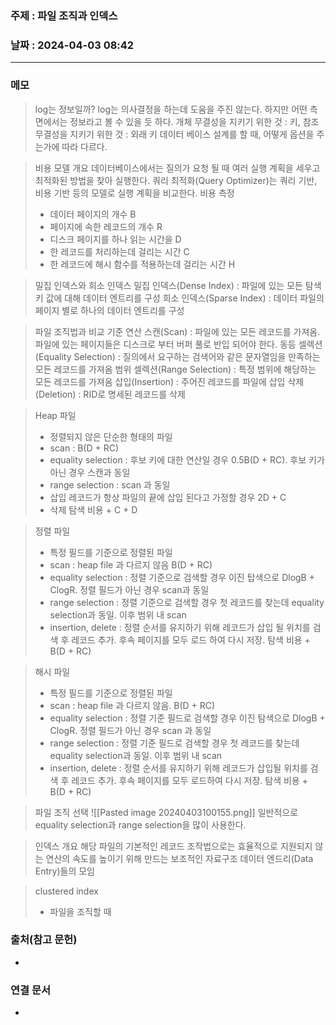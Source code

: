 ### 주제 : 파일 조직과 인덱스

### 날짜 : 2024-04-03 08:42
----
### 메모
> log는 정보일까? log는 의사결정을 하는데 도움을 주진 않는다. 하지만 어떤 측면에서는 정보라고 볼 수 있을 듯 하다.
> 개체 무결성을 지키기 위한 것 : 키, 참조 무결성을 지키기 위한 것 : 외래 키
> 데이터 베이스 설계를 할 때, 어떻게 옵션을 주는가에 따라 다르다.

> 비용 모델 개요
> 데이터베이스에서는 질의가 요청 될 때 여러 실행 계획을 세우고 최적화된 방법을 찾아 실행한다.
> 쿼리 최적화(Query Optimizer)는 쿼리 기반, 비용 기반 등의 모델로 실행 계획을 비교한다.
> 비용 측정
> 	- 데이터 페이지의 개수 B
> 	- 페이지에 속한 레코드의 개수 R
> 	- 디스크 페이지를 하나 읽는 시간을 D
> 	- 한 레코드를 처리하는데 걸리는 시간 C
> 	- 한 레코드에 해시 함수를 적용하는데 걸리는 시간 H

> 밀집 인덱스와 희소 인덱스
> 밀집 인덱스(Dense Index) : 파일에 있는 모든 탐색 키 값에 대해 데이터 엔트리를 구성
> 희소 인덱스(Sparse Index) : 데이터 파일의 페이지 별로 하나의 데이터 엔트리를 구성

> 파일 조직법과 비교 기준 연산
> 스캔(Scan) : 파일에 있는 모든 레코드를 가져옴. 파일에 있는 페이지들은 디스크로 부터 버퍼 풀로 반입 되어야 한다.
> 동등 셀렉션(Equality Selection) : 질의에서 요구하는 검색어와 같은 문자열임을 만족하는 모든 레코드를 가져옴
> 범위 셀렉션(Range Selection) : 특정 범위에 해당하는 모든 레코드를 가져옴
> 삽입(Insertion) : 주어진 레코드를 파일에 삽입
> 삭제(Deletion) : RID로 명세된 레코드를 삭제

> Heap 파일
> 	- 정렬되지 않은 단순한 형태의 파일
> 	- scan :  B(D + RC)
> 	- equality selection :  후보 키에 대한 연산일 경우 0.5B(D + RC). 후보 키가 아닌 경우 스캔과 동일
> 	- range selection : scan 과 동일
> 	- 삽입 레코드가 항상 파일의 끝에 삽입 된다고 가정할 경우 2D + C
> 	- 삭제 탐색 비용 + C + D

> 정렬 파일
> 	- 특정 필드를 기준으로 정렬된 파일
> 	- scan : heap file 과 다르지 않음 B(D + RC)
> 	- equality selection : 정렬 기준으로 검색할 경우 이진 탑색으로 DlogB + ClogR. 정렬 필드가 아닌 경우 scan과 동일
> 	- range selection : 정렬 기준으로 검색할 경우 첫 레코드를 찾는데 equality selection과 동일. 이후 범위 내 scan
> 	- insertion, delete : 정렬 순서를 유지하기 위해 레코드가 삽입 될 위치를 검색 후 레코드 추가. 후속 페이지를 모두 로드 하여 다시 저장. 탐색 비용 + B(D + RC)

> 해시 파일
> 	- 특정 필드를 기준으로 정렬된 파일
> 	- scan : heap file 과 다르지 않음. B(D + RC)
> 	- equality selection : 정렬 기준 필드로 검색할 경우 이진 탐색으로 DlogB + ClogR. 정렬 필드가 아닌 경우 scan 과 동일
> 	- range selection : 정렬 기준 필드로 검색할 경우 첫 레코드를 찾는데 equality selection과 동일. 이후 범위 내 scan 
> 	- insertion, delete : 정렬 순서를 유지하기 위해 레코드가 삽입될 위치를 검색 후 레코드 추가. 후속 페이지를 모두 로드하여 다시 저장. 탐색 비용 + B(D + RC)

> 파일 조직 선택
> ![[Pasted image 20240403100155.png]]
> 일반적으로 equality selection과 range selection을 많이 사용한다.

> 인덱스 개요
> 해당 파일의 기본적인 레코드 조작법으로는 효율적으로 지원되지 않는 연산의 속도를 높이기 위해 만드는 보조적인 자료구조
> 데이터 엔드리(Data Entry)들의 모임

> clustered index
> 	- 파일을 조직할 때 

### 출처(참고 문헌)
-

### 연결 문서
-
